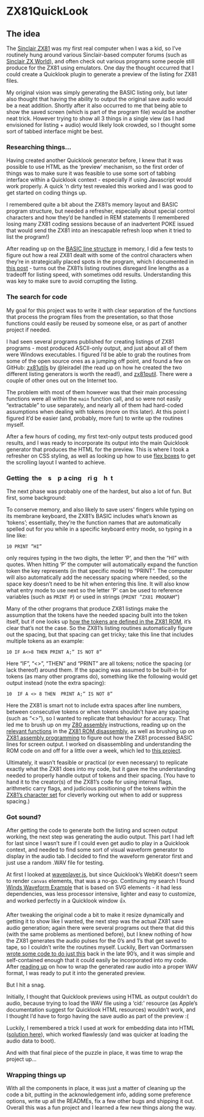 # ZX81QuickLook

## The idea

The [Sinclair ZX81](https://en.wikipedia.org/wiki/ZX81) was my first real computer when I was a kid, so I’ve routinely hung around various Sinclair-based computer forums (such as [Sinclair ZX World](https://www.sinclairzxworld.com)), and often check out various programs some people still produce for the ZX81 using emulators. One day the thought occurred that I could create a Quicklook plugin to generate a preview of the listing for ZX81 files.

My original vision was simply generating the BASIC listing only, but later also thought that having the ability to output the original save audio would be a neat addition. Shortly after it also occurred to me that being able to show the saved screen (which is part of the program file) would be another neat trick. However trying to show all 3 things in a single view (as I had envisioned for listing + audio) would likely look crowded, so I thought some sort of tabbed interface might be best.

### Researching things…

Having created another Quicklook generator before, I knew that it was possible to use HTML as the ‘preview’ mechanism, so the first order of things was to make sure it was feasible to use some sort of tabbing interface within a Quicklook context - especially if using Javascript would work properly. A quick ’n dirty test revealed this worked and I was good to get started on coding things up.

I remembered quite a bit about the ZX81’s memory layout and BASIC program structure, but needed a refresher, especially about special control characters and how they’d be handled in REM statements (I remembered losing many ZX81 coding sessions because of an inadvertent POKE issued that would send the ZX81 into an inescapable refresh loop when it tried to list the program!)

After reading up on the [BASIC line structure](http://www.worldofspectrum.org/ZX81BasicProgramming/chap27.html) in memory, I did a few tests to figure out how a real ZX81 dealt with some of the control characters when they’re in strategically placed spots in the program, which I documented in [this post](https://sinclairzxworld.com/viewtopic.php?f=5&t=3342) - turns out the ZX81’s listing routines disregard line lengths as a tradeoff for listing speed, with sometimes odd results. Understanding this was key to make sure to avoid corrupting the listing.

### The search for code

My goal for this project was to write it with clear separation of the functions that process the program files from the presentation, so that those functions could easily be reused by someone else, or as part of another project if needed.

I had seen several programs published for creating listings of ZX81 programs - most produced ASCII-only output, and just about all of them were Windows executables. I figured I’d be able to grab the routines from some of the open source ones as a jumping off point, and found a few on GitHub: [zx81utils](https://github.com/leiradel/zx81utils) by @leiradel (the read up on how he created the two different listing generators is worth the read!), and [zx81putil](https://github.com/mcleod-ideafix/zx81putil). There were a couple of other ones out on the Internet too.

The problem with most of them however was that their main processing functions were all within the `main` function call, and so were not easily “extractable” to use separately, and nearly all of them had hard-coded assumptions when dealing with tokens (more on this later). At this point I figured it’d be easier (and, probably, more fun) to write up the routines myself.

After a few hours of coding, my first text-only output tests produced good results, and I was ready to incorporate its output into the main Quicklook generator that produces the HTML for the preview. This is where I took a refresher on CSS styling, as well as looking up how to use [flex boxes](https://developer.mozilla.org/en-US/docs/Web/CSS/CSS_Flexible_Box_Layout/Basic_Concepts_of_Flexbox) to get the scrolling layout I wanted to achieve.

### Getting the s p a cing ri g h t

The next phase was probably one of the hardest, but also a lot of fun. But first, some background:

To conserve memory, and also likely to save users' fingers while typing on its membrane keyboard, the ZX81’s BASIC includes what’s known as ‘tokens’; essentially, they’re the function names that are automatically spelled out for you while in a specific keyboard entry mode, so typing in a line like:

```
10 PRINT ”HI”
```

only requires typing in the two digits, the letter ‘P’, and then the “HI” with quotes. When hitting ‘P’ the computer will automatically expand the function token the key represents (in that specific mode) to “PRINT”. The computer will also automatically add the necessary spacing where needed, so the space key doesn’t need to be hit when entering this line. It will also know what entry mode to use next so the letter 'P' can be used to reference variables (such as `PRINT P`) or used in strings (`PRINT ”ZX81 PROGRAM”`)

Many of the other programs that produce ZX81 listings make the assumption that the tokens have the needed spacing built into the token itself, but if one looks up [how the tokens are defined in the ZX81 ROM](https://cdn.hackaday.io/files/289631239152992/ZX81_dual_2018-02-09.htm#TOKEN_TABLE), it’s clear that’s not the case. So the ZX81’s listing routines automatically figure out the spacing, but that spacing can get tricky; take this line that includes multiple tokens as an example:

```
10 IF A<>8 THEN PRINT A;” IS NOT 8”
```

Here “IF”, “<>”, “THEN” and “PRINT” are all tokens; notice the spacing (or lack thereof) around them. If the spacing was assumed to be built-in for tokens (as many other programs do), something like the following would get output instead (note the extra spacing):

```
10  IF A <> 8 THEN  PRINT A;” IS NOT 8”
```

Here the ZX81 is smart not to include extra spaces after line numbers, between consecutive tokens or when tokens shouldn’t have any spacing (such as “<>”), so I wanted to replicate that behaviour for accuracy. That led me to brush up on my [Z80 assembly](http://z80.info) instructions, reading up on the [relevant functions](https://cdn.hackaday.io/files/289631239152992/ZX81_dual_2018-02-09.htm#LIST) in the [ZX81 ROM disassembly](https://cdn.hackaday.io/files/289631239152992/ZX81_dual_2018-02-09.htm), as well as brushing up on [ZX81 assembly programming](http://www.users.waitrose.com/~thunor/mmcoyzx81/) to figure out how the ZX81 processed BASIC lines for screen output. I worked on disassembling and understanding the ROM code on and off for a little over a week, which led to [this project](https://github.com/sebastienboisvert/ZX81Annotations).

Ultimately, it wasn’t feasible or practical (or even necessary) to replicate exactly what the ZX81 does into my code, but it gave me the understanding needed to properly handle output of tokens and their spacing. (You have to hand it to the creator(s) of the ZX81’s code for using internal flags, arithmetic carry flags, and judicious positioning of the tokens within the [ZX81’s character set](http://www.worldofspectrum.org/ZX81BasicProgramming/appxa.html) for cleverly working out when to add or suppress spacing.)

### Got sound?

After getting the code to generate both the listing and screen output working, the next step was generating the audio output. This part I had left for last since I wasn’t sure if I could even get audio to play in a Quicklook context, and needed to find some sort of visual waveform generator to display in the audio tab. I decided to find the waveform generator first and just use a random .WAV file for testing.

At first I looked at [waveplayer.js](https://github.com/michaeldzjap/waveplayer.js), but since Quicklook’s WebKit doesn’t seem to render `canvas` elements, that was a no-go. Continuing my search I found [Winds Waveform Example](https://github.com/kenhoff/winds-waveform-example) that is based on SVG elements - it had less dependencies, was less processor intensive, lighter and easy to customize, and worked perfectly in a Quicklook window :thumbsup:.  


 After tweaking the original code a bit to make it resize dynamically and getting it to show like I wanted, the next step was the actual ZX81 save audio generation; again there were several programs out there that did this (with the same problems as mentioned before), but I knew nothing of how the ZX81 generates the audio pulses for the 0’s and 1’s that get saved to tape, so I couldn’t write the routines myself. Luckily, Bert van Oortmarssen [wrote some code to do just this](https://odemar.home.xs4all.nl/zx81/zx81.htm) back in the late 90’s, and it was simple and self-contained enough that it could easily be incorporated into my code. After [reading up](http://soundfile.sapp.org/doc/WaveFormat/) on how to wrap the generated raw audio into a proper WAV format, I was ready to put it into the generated preview.

But I hit a snag.

Initially, I thought that Quicklook previews using HTML as output couldn’t do audio, because trying to load the WAV file using a ‘cid:' resource (as Apple’s documentation suggest for Quicklook HTML resources) wouldn’t work, and I thought I’d have to forgo having the save audio as part of the preview :(

Luckily, I remembered a trick I used at work for embedding data into HTML ([solution here](https://stackoverflow.com/questions/20312300/quicklook-generator-audio/24112975#24112975)), which worked flawlessly (and was quicker at loading the audio data to boot).

And with that final piece of the puzzle in place, it was time to wrap the project up...

### Wrapping things up

With all the components in place, it was just a matter of cleaning up the code a bit, putting in the acknowledgement info, adding some preference options, write up all the READMEs, fix a few other bugs and shipping it out. Overall this was a fun project and I learned a few new things along the way.
